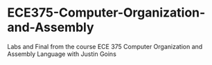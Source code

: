 # ECE375-Computer-Organization-and-Assembly
Labs and Final from the course ECE 375 Computer Organization and Assembly Language with Justin Goins
